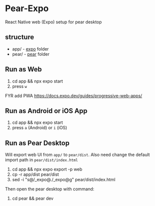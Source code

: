# Pear-Expo

React Native web (Expo) setup for pear desktop

## structure

- app/ - [expo](https://docs.expo.dev/) folder
- pear/ - [pear](https://docs.pears.com/guides/starting-a-pear-desktop-project) folder

## Run as Web

1. cd app && npx expo start
1. press `w`

FYR add PWA https://docs.expo.dev/guides/progressive-web-apps/

## Run as Android or iOS App

1. cd app && npx expo start
1. press `a` (Android) or `i` (iOS)

## Run as Pear Desktop

Will export web UI from `app/` to `pear/dist`. Also need change the default import path in `pear/dist/index.html`

1. cd app && npx expo export -p web
1. cp -r app/dist pear/dist
1. sed -i "s@/_expo@./_expo@g" pear/dist/index.html

Then open the pear desktop with command:

1. cd pear && pear dev
